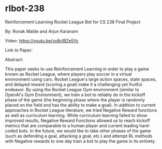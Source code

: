 # rlbot-238
Reinforcement Learning Rocket League Bot for CS 238 Final Project

By: Ronak Malde and Arjun Karanam

Video: https://youtu.be/vx8clBZe5Yc 

Link to Paper: 

Abstract:

This paper seeks to use Reinforcement Learning in order to play a game known as Rocket League, where players play soccer in a virtual environment using cars. Rocket League's large action spaces, state spaces, and delayed reward (scoring a goal) make it a challenging yet fruitful endeavor. By using the Rocket League Gym environment (similar to OpenAI's Gym Environment), we train a bot to reliably do in the kickoff phase of the game (the beginning phase where the player is randomly placed on the field and has the ability to make a goal). In addition to current approaches in Rocket League literature, we tried Negative Reward functions as well as curriculum learning. While curriculum learning failed to show improved results, Negative Reward Functions allowed us to reach kickoff metrics that are comparable to a human player and current leading hard-coded bots. In the future, we would like to take other phases of the game (such as defending a goal, attacking a goal, etc.) and attempt RL methods with Negative rewards to one day train a bot to play the game in its entirety. 

